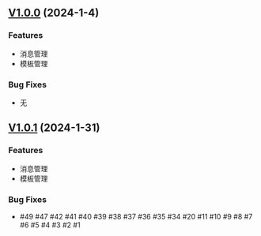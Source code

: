 ## [V1.0.0](https://github.com/imc-ux/ReportsMS/releases/tag/v1.0.0) (2024-1-4)

### Features

- 消息管理
- 模板管理

### Bug Fixes

- 无

## [V1.0.1](https://github.com/imc-ux/ReportsMS/releases/tag/v1.0.1) (2024-1-31)

### Features

- 消息管理
- 模板管理

### Bug Fixes

- #49 #47 #42 #41 #40 #39 #38 #37 #36 #35 #34 #20 #11 #10 #9 #8 #7 #6 #5 #4 #3 #2 #1
